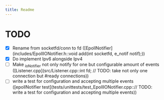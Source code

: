 ```yaml
---
title: Readme
---
```


# <span class="todo TODO">TODO</span> 

- [x] Rename from socketfd/conn to fd
  ([EpollNotifier](includes/EpollIONotifier.h::void add(int socketfd, e_notif notif);))
- [x] Do implement Ipv6 alongside Ipv4
- [ ] Make <sub>ioNotifier</sub> not only notify for one but
  configurable amount of events
  ([Listener.cpp](src/Listener.cpp::int fd; // TODO: take not only one connection but #ready connections))
- [ ] write a test for configuration and accepting multiple events
  ([epollNotifier
  test](tests/unittests/test_EpollIONotifier.cpp::// TODO: write a test for configuration and accepting multiple events))
